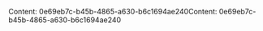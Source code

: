 <span data-ttu-id="21b58-101">Content: 0e69eb7c-b45b-4865-a630-b6c1694ae240</span><span class="sxs-lookup"><span data-stu-id="21b58-101">Content: 0e69eb7c-b45b-4865-a630-b6c1694ae240</span></span>